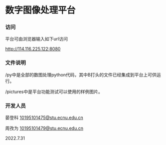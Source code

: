 # 数字图像处理平台

### 访问

平台可由浏览器输入如下url访问

http://114.116.225.122:8080

### 文件说明

/py中是全部的数图处理python代码，其中B打头的文件已经集成到平台上可供运行。

/pictures中是平台功能测试可以使用的样例图片。

### 开发人员

晏登科 10195101475@stu.ecnu.edu.cn

周孜为 10195101479@stu.ecnu.edu.cn

2022.7.31
